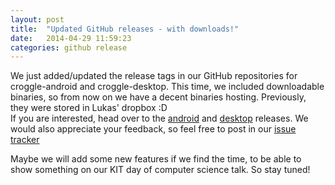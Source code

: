 ```yaml
---
layout: post
title:  "Updated GitHub releases - with downloads!"
date:   2014-04-29 11:59:23
categories: github release
---
```


We just added/updated the release tags in our GitHub repositories for croggle-android and croggle-desktop.
This time, we included downloadable binaries, so from now on we have a decent binaries hosting.
Previously, they were stored in Lukas' dropbox :D  
If you are interested, head over to the [android][android] and [desktop][desktop] releases.
We would also appreciate your feedback, so feel free to post in our [issue tracker][issues]

Maybe we will add some new features if we find the time, to be able to show something on our KIT day of computer science talk.
So stay tuned!

[android]: https://github.com/TeamCroggle/croggle-android/releases/tag/v1.0
[desktop]: https://github.com/TeamCroggle/croggle-desktop/releases/tag/1.0
[issues]: https://github.com/TeamCroggle/croggle-base/issues
